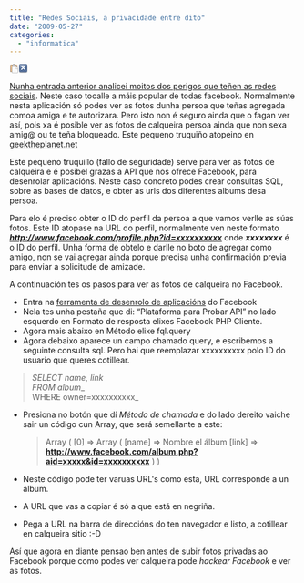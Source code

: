 ```yaml
---
title: "Redes Sociais, a privacidade entre dito"
date: "2009-05-27"
categories: 
  - "informatica"
---
```


[![](data:image/png;base64,iVBORw0KGgoAAAANSUhEUgAAABAAAAAQCAYAAAAf8%2F9hAAAABGdBTUEAANkE3LLaAgAAAaFJREFUeJyFkb9OG0EQh781B3JzioR0Ig0SFPAEiRQ3KIpsCVkUQMEDIAoQFFGq0FDQhIoOKUqRgi5FuhTs5QFMHiA0NAdGIHH8Mzmi4DMzKWyfOXyX%2FKrdmdlvfzNjyNHG%2B3faPW9ubZu8Ogdgbf5Fufpy%2FHs3uN8YZXZhBYDb6BxAXz2rJ4%2BWt%2Fzh40bjGsAAfP6wqdMlD4CPe4fMLqxwG51zGZ4BcBQE3ISnLE9PALBXC1lc3zCJAwDnd%2FuHtaki9YNPuIDbyY2NACMD3JwcdCJeuoXHCq%2FuuPCqeS0zGn7rn8FjnXhV3ryewhkqpuK%2B71MqlajVgPqPbMDF1S%2FwwJjsobuu24a0r4NAXOgm72PJtZ0FsdY2Uw7iuJUUiQgFBdUetFKp4Pt%2BHzA9g451hfaCtZdSVcrlMsYYjDEJLBugioqiqjyViOA4vWdPttABiCAiqRa6sH8D5CEpilst0PRgVbVvQw7Al6%2B7b39OPq82Y7mbWZqZu2%2FGUhwYKoj0b0Y1u7VE1lqNouiP%2FkfWWs2YAQRBsArs5H%2BROFkH%2BAtt99BK1T3CFwAAAABJRU5ErkJggg%3D%3D)](# "Copiar texto ao portapapeis")[![](data:image/png;base64,iVBORw0KGgoAAAANSUhEUgAAABAAAAAQCAYAAAAf8%2F9hAAAABmJLR0QA%2FwD%2FAP%2BgvaeTAAAACXBIWXMAAAsTAAALEwEAmpwYAAAAB3RJTUUH1gYDDwALCciRaQAAAflJREFUOMuNk71rU2EUxn%2F3I%2FdemxQ%2Fujmope3gIoimli4idnBxyODg4CIugi4O4h%2FhJjgWdympZA6lFCwtBhWELi2lhVKoTRqT3M%2F3y6W5JNhKnukM5%2Fm9zzmH1wompp1rtytPgiB4XRwL5i3L4n8yxhBGydckST7sf69%2BdoHA8wpvXj57VL5YuoDnufgFBwCtDamQRHFGnAqiOKMXpRw1%2F8yvrv8sADUXKI2XiuVWOySKM2zbwrYttDZobZBKIaUmExIhFEkmEEIxXiqWgZIL%2BJZlESUZUmnevVgAYPXbDus%2FdtFaM3trkoW5GQDevl9GG8PpqL4L2ABKaaStWNnc5sHsNPfvTgEgpM7NX1Z%2B0Q1jklT0V2K7%2FSoTEtuyWGtso7RhYW4mhwB8Wt6kVm%2BgjRlaag5QStMNYzq9mMWdA%2FYPWzyv3ANgsbpBrd448yo54HerQxglCCl5%2FPBObgby%2BixIDuiGMUqpIfNidSMHDEIcx8kBdr8YC7yh1%2Fqxa%2FXGEGiwdyhB4Ht0w5jKq4%2F%2FxOyDBnuHEhhj8L0Co8r3CpjTa7iAPml3thzHvjlz4%2BpIgExITtqdLUC7QHp8dLBUX9NPJ65cmhrlMzVb7Z3W8eESkFrBxHQRuA5MApcH93KOJHAC7AJ7LpAAe0AT8Acvc440kAI9IPkLO1rzZln0%2BMIAAAAASUVORK5CYII%3D)](# "Pechar")

<script type="text/javascript"><!-- function copiarPortapapeisGM_BoxValuesSession() { try { netscape.security.PrivilegeManager.enablePrivilege("UniversalXPConnect");const gClipboardHelper = Components.classes["@mozilla.org/widget/clipboardhelper;1"].getService(Components.interfaces.nsIClipboardHelper);gClipboardHelper.copyString( document.getElementById("GM_BoxValuesSession").innerHTML );}catch(e){}}function pecharGM_BoxValuesSession() { document.getElementById('GM_BoxValuesSession').parentNode.style.display = 'none';} // --></script>

[Nunha entrada anterior analicei moitos dos perigos que teñen as redes sociais](http://belay.es/2009/01/tuenti-e-a-privacidade/). Neste caso tocalle a máis popular de todas facebook. Normalmente nesta aplicación só podes ver as fotos dunha persoa que teñas agregada comoa amiga e te autorizara. Pero isto non é seguro ainda que o fagan ver así, pois xa é posible ver as fotos de calqueira persoa ainda que non sexa amig@ ou te teña bloqueado. Este pequeno truquiño atopeino en [geektheplanet.net](http://geektheplanet.net/2972/how-to-ver-las-fotos-de-cualquiera-en-facebook.xhtml)

Este pequeno truquillo (fallo de seguridade) serve para ver as fotos de calqueira e é posibel grazas a API que nos ofrece Facebook, para desenrolar aplicacións. Neste caso concreto podes crear consultas SQL, sobre as bases de datos, e obter as urls dos diferentes albums desa persoa.

Para elo é preciso obter o ID do perfil da persoa a que vamos verlle as súas fotos. Este ID atopase na URL do perfil, normalmente ven neste formato _**http://www.facebook.com/profile.php?id=xxxxxxxxxx**_ onde _**xxxxxxxx**_ é o ID do perfil. Unha forma de obtelo e darlle no boto de agregar como amigo, non se vai agregar ainda porque precisa unha confirmación previa para enviar a solicitude de amizade.

A continuación tes os pasos para ver as fotos de calqueira no Facebook.

- Entra na [ferramenta de desenrolo de aplicacións](http://developers.facebook.com/tools.php) do Facebook
- Nela tes unha pestaña que di: “Plataforma para Probar API” no lado esquerdo en Formato de resposta elixes Facebook PHP Cliente.
- Agora mais abaixo en Método elixe fql.query
- Agora debaixo aparece un campo chamado query, e escribemos a seguinte consulta sql. Pero hai que reemplazar xxxxxxxxxx polo ID do usuario que queres cotillear.

> _SELECT name, link  
> FROM album__  
> WHERE owner=xxxxxxxxxx_

- Presiona no botón que dí _Método de chamada_ e do lado dereito vaiche sair un código cun Array, que será semellante a este:  
    
    > Array
    > (
    >     \[0\] => Array
    >         (
    >             \[name\] => Nombre el álbum
    >             \[link\] => **http://www.facebook.com/album.php?aid=xxxxx&id=xxxxxxxxxx**
    >         )
    > )
    
- Neste código pode ter varuas URL's como esta, URL corresponde a un album.
- A URL que vas a copiar é só a que está en negriña.
- Pega a URL na barra de direccións do ten navegador e listo, a cotillear en calqueira sitio :-D

Así que agora en diante pensao ben antes de subir fotos privadas ao Facebook porque como podes ver calqueira pode _hackear Facebook_ e ver as fotos.
